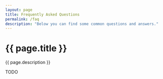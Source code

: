 ```yaml
---
layout: page
title: Frequently Asked Questions
permalink: /faq
description: "Below you can find some common questions and answers."
---
```


# {{ page.title }}

{{ page.description }}

TODO